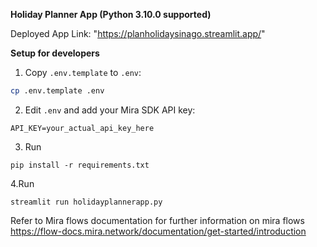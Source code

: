 **Holiday Planner App (Python 3.10.0 supported)**

Deployed App Link:
"https://planholidaysinago.streamlit.app/"

**Setup for developers**

1. Copy `.env.template` to `.env`:
```bash
cp .env.template .env
```

2. Edit `.env` and add your Mira SDK API key:
```
API_KEY=your_actual_api_key_here
```

3. Run
```
pip install -r requirements.txt
```

4.Run 
```
streamlit run holidayplannerapp.py
```

Refer to Mira flows documentation for further information on mira flows https://flow-docs.mira.network/documentation/get-started/introduction
